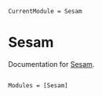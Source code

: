 ```@meta
CurrentModule = Sesam
```

# Sesam

Documentation for [Sesam](https://github.com/bgctw/Sesam.jl).

```@index
```

```@autodocs
Modules = [Sesam]
```
